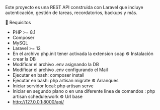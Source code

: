 Este proyecto es una REST API construida con Laravel que incluye autenticación, gestión de tareas, recordatorios, backups y más.

🚀 Requisitos
- PHP >= 8.1
- Composer
- MySQL
- Laravel >= 12
- En el archivo php.init tener activada la extension soap
⚙️ Instalación
- crear la DB
- Modificar el archivo .env asignando la DB
- Modificar el archivo .env configurando el Mail
- Ejecutar en bash: composer install
- Ejecutar en bash: php artisan migrate
⚙️ Arranques
- Iniciar servidor local: php artisan serve
- Iniciar en segundo plano o en una diferente linea de comandos : php artisan schedule:work
⚙️ Url base
- http://127.0.0.1:8000/api/

